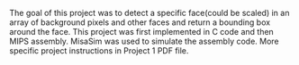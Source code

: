  The goal of this project was to detect a specific face(could be scaled) in an array of background pixels and other faces and return a bounding box around the face. This project was first implemented in C code and then MIPS assembly. MisaSim was used to simulate the assembly code. More specific project instructions in Project 1 PDF file.

